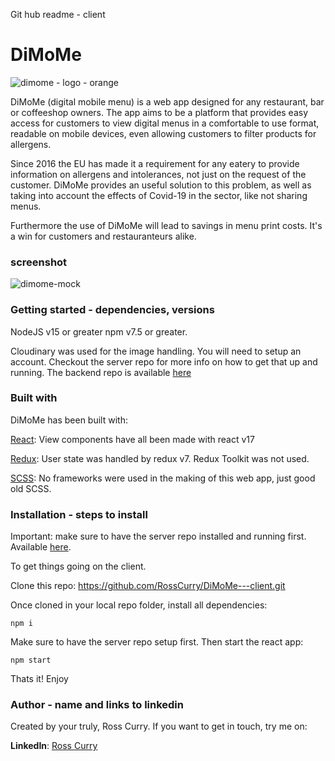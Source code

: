 Git hub readme - client

# **DiMoMe**

![dimome - logo - orange](https://i.imgur.com/oGfJKGS.png)


DiMoMe (digital mobile menu)  is a web app designed for any restaurant, bar or coffeeshop owners. The app aims to be a platform that provides easy access for customers to view digital menus in a comfortable to use format, readable on mobile devices, even allowing customers to filter products for allergens.

Since 2016 the EU has made it a requirement for any eatery to provide information on allergens and intolerances, not just on the request of the customer. DiMoMe provides an useful solution to this problem, as well as taking into account the effects of Covid-19 in the sector, like not sharing menus. 

Furthermore the use of DiMoMe will lead to savings in menu print costs. It's a win for customers and restauranteurs alike.

### **screenshot**

![dimome-mock](https://i.imgur.com/vsrkH0u.jpg)

### **Getting started - dependencies, versions**

NodeJS v15 or greater npm v7.5 or greater.

Cloudinary was used for the image handling. You will need to setup an account. Checkout the server repo for more info on how to get that up and running. The backend repo is available [here](https://github.com/RossCurry/DiMoMe---Server)

### **Built with**

DiMoMe has been built with:

[React](https://reactjs.org/): View components have all been made with react v17

[Redux](https://redux.js.org/): User state was handled by redux v7. Redux Toolkit was not used.

[SCSS](https://sass-lang.com/): No frameworks were used in the making of this web app, just good old SCSS.

### **Installation - steps to install**

Important: make sure to have the server repo installed and running first. Available [here](https://github.com/RossCurry/DiMoMe---Server).

To get things going on the client. 

Clone this repo: https://github.com/RossCurry/DiMoMe---client.git

Once cloned in your local repo folder, install all dependencies:

`npm i`

Make sure to have the server repo setup first. Then start the react app:

`npm start`

Thats it! Enjoy

### **Author - name and links to linkedin**

Created by your truly, Ross Curry. 
If you want to get in touch, try me on: 

**LinkedIn**: [Ross Curry](https://www.linkedin.com/in/ross-curry-7a79a741/) 
